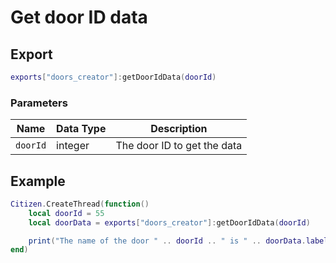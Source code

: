 # Get door ID data

## Export

```lua
exports["doors_creator"]:getDoorIdData(doorId)
```

### Parameters

| Name     | Data Type | Description                 |
| -------- | --------- | --------------------------- |
| `doorId` | integer   | The door ID to get the data |

## Example

```lua
Citizen.CreateThread(function() 
    local doorId = 55
    local doorData = exports["doors_creator"]:getDoorIdData(doorId)

    print("The name of the door " .. doorId .. " is " .. doorData.label)
end)
```
